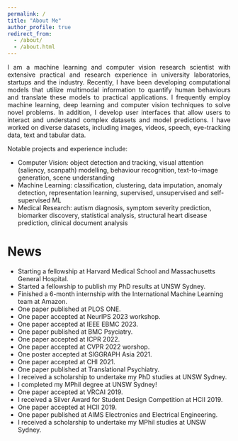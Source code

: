 ```yaml
---
permalink: /
title: "About Me"
author_profile: true
redirect_from: 
  - /about/
  - /about.html
---
```


<!--- I am a PhD student at the [University of New South Wales, Computer Science and Engineering](https://www.unsw.edu.au/engineering/our-schools/computer-science-and-engineering), where I develop computational models for human visual attention and gaze communication behaviour analysis, ultimately applying them for autism diagnosis.
I am currently supervised by [Arcot Sowmya](https://research.unsw.edu.au/people/professor-arcot-sowmya), [Gelareh Mohammadi](https://www.gelarehmohammadi.com/Home.html) and [Tomasz Bednarz](https://tomaszbednarz.net/). --->

<p align='justify'>
I am a machine learning and computer vision research scientist with extensive practical and research experience in university laboratories, startups and the industry. Recently, I have been developing computational models that utilize multimodal information to quantify human behaviours and translate these models to practical applications. I frequently employ machine learning, deep learning and computer vision techniques to solve novel problems. In addition, I develop user interfaces that allow users to interact and understand complex datasets and model predictions. I have worked on diverse datasets, including images, videos, speech, eye-tracking data, text and tabular data. </p>

Notable projects and experience include:
- Computer Vision: object detection and tracking, visual attention (saliency, scanpath) modelling, behaviour recognition, text-to-image generation, scene understanding
- Machine Learning: classification, clustering, data imputation, anomaly detection, representation learning, supervised, unsupervised and self-supervised ML
- Medical Research: autism diagnosis, symptom severity prediction, biomarker discovery, statistical analysis, structural heart disease prediction, clinical document analysis



News
======
- Starting a fellowship at Harvard Medical School and Massachusetts General Hospital.
- Started a fellowship to publish my PhD results at UNSW Sydney.
- Finished a 6-month internship with the International Machine Learning team at Amazon.
- One paper published at PLOS ONE.
- One paper accepted at NeurIPS 2023 workshop.
- One paper accepted at IEEE EBMC 2023.
- One paper published at BMC Psyciatry.
- One paper accepted at ICPR 2022.
- One paper accepted at CVPR 2022 worshop.
- One poster accepted at SIGGRAPH Asia 2021.
- One paper accepted at CHI 2021.
- One paper published at Translational Psychiatry.
- I received a scholarship to undertake my PhD studies at UNSW Sydney.
- I completed my MPhil degree at UNSW Sydney!
- One paper accepted at VRCAI 2019.
- I received a Silver Award for Student Design Competition at HCII 2019.
- One paper accepted at HCII 2019.
- One paper published at AIMS Electronics and Electrical Engineering.
- I received a scholarship to undertake my MPhil studies at UNSW Sydney.


